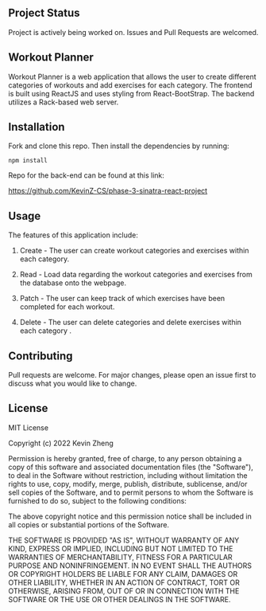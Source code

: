 ## Project Status
Project is actively being worked on. Issues and Pull Requests are welcomed.

## Workout Planner 

Workout Planner is a web application that allows the user to create different categories 
of workouts and add exercises for each category. The frontend is built using ReactJS and 
uses styling from React-BootStrap. The backend utilizes a Rack-based web server.

## Installation
Fork and clone this repo. Then install the dependencies by running:

```
npm install
```

Repo for the back-end can be found at this link:

https://github.com/KevinZ-CS/phase-3-sinatra-react-project

## Usage
The features of this application include:

1. Create - The user can create workout categories and exercises within each category.

2. Read - Load data regarding the workout categories and exercises from the database onto the webpage.

3. Patch - The user can keep track of which exercises have been completed for each workout.

4. Delete - The user can delete categories and delete exercises within each category .


## Contributing
Pull requests are welcome. For major changes, please open an issue first to discuss what you would like to change.

## License
MIT License

Copyright (c) 2022 Kevin Zheng

Permission is hereby granted, free of charge, to any person obtaining a copy
of this software and associated documentation files (the "Software"), to deal
in the Software without restriction, including without limitation the rights
to use, copy, modify, merge, publish, distribute, sublicense, and/or sell
copies of the Software, and to permit persons to whom the Software is
furnished to do so, subject to the following conditions:

The above copyright notice and this permission notice shall be included in all
copies or substantial portions of the Software.

THE SOFTWARE IS PROVIDED "AS IS", WITHOUT WARRANTY OF ANY KIND, EXPRESS OR
IMPLIED, INCLUDING BUT NOT LIMITED TO THE WARRANTIES OF MERCHANTABILITY,
FITNESS FOR A PARTICULAR PURPOSE AND NONINFRINGEMENT. IN NO EVENT SHALL THE
AUTHORS OR COPYRIGHT HOLDERS BE LIABLE FOR ANY CLAIM, DAMAGES OR OTHER
LIABILITY, WHETHER IN AN ACTION OF CONTRACT, TORT OR OTHERWISE, ARISING FROM,
OUT OF OR IN CONNECTION WITH THE SOFTWARE OR THE USE OR OTHER DEALINGS IN THE
SOFTWARE.

